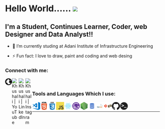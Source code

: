 
<h1>Hello World...... <img width=44px" src="https://raw.githubusercontent.com/MartinHeinz/MartinHeinz/master/wave.gif"></h1>

## I'm a Student, Continues Learner, Coder, web Designer and Data Analyst!!


- 🌱 I’m currently studing at Adani Institute of Infrastructure Engineering

- ⚡ Fun fact: I love to draw, paint and coding and web desing



### Connect with me:

[<img align="left" alt="Khushali | GitHub" width="22px" src="https://raw.githubusercontent.com/iconic/open-iconic/master/svg/globe.svg" />][website]
[<img align="left" alt="Khushali | YouTube" width="22px" src="https://cdn.jsdelivr.net/npm/simple-icons@v3/icons/youtube.svg" />][youtube]

[<img align="left" alt="Khushali | LinkedIn" width="22px" src="https://cdn.jsdelivr.net/npm/simple-icons@v3/icons/linkedin.svg" />][linkedin]
[<img align="left" alt="Khushali | Instagram" width="22px" src="https://cdn.jsdelivr.net/npm/simple-icons@v3/icons/instagram.svg" />][instagram]

<br />



### Tools and Languages Which I use:

<img align="left" alt="Visual Studio Code" width="26px" src="https://raw.githubusercontent.com/github/explore/80688e429a7d4ef2fca1e82350fe8e3517d3494d/topics/visual-studio-code/visual-studio-code.png" />
<img align="left" alt="HTML5" width="26px" src="https://raw.githubusercontent.com/github/explore/80688e429a7d4ef2fca1e82350fe8e3517d3494d/topics/html/html.png" />
<img align="left" alt="CSS3" width="26px" src="https://raw.githubusercontent.com/github/explore/80688e429a7d4ef2fca1e82350fe8e3517d3494d/topics/css/css.png" />
<img align="left" alt="JavaScript" width="26px" src="https://raw.githubusercontent.com/github/explore/80688e429a7d4ef2fca1e82350fe8e3517d3494d/topics/javascript/javascript.png" />
<img align="left" alt="React" width="26px" src="https://raw.githubusercontent.com/github/explore/80688e429a7d4ef2fca1e82350fe8e3517d3494d/topics/react/react.png" />
<img align="left" alt="Gatsby" width="26px" src="https://raw.githubusercontent.com/github/explore/e94815998e4e0713912fed477a1f346ec04c3da2/topics/gatsby/gatsby.png" />

<img align="left" alt="Node.js" width="26px" src="https://raw.githubusercontent.com/github/explore/80688e429a7d4ef2fca1e82350fe8e3517d3494d/topics/nodejs/nodejs.png" />
<img align="left" alt="SQL" width="26px" src="https://raw.githubusercontent.com/github/explore/80688e429a7d4ef2fca1e82350fe8e3517d3494d/topics/sql/sql.png" />
<img align="left" alt="MySQL" width="26px" src="https://raw.githubusercontent.com/github/explore/80688e429a7d4ef2fca1e82350fe8e3517d3494d/topics/mysql/mysql.png" />

<img align="left" alt="Git" width="26px" src="https://raw.githubusercontent.com/github/explore/80688e429a7d4ef2fca1e82350fe8e3517d3494d/topics/git/git.png" />
<img align="left" alt="GitHub" width="26px" src="https://raw.githubusercontent.com/github/explore/78df643247d429f6cc873026c0622819ad797942/topics/github/github.png" />
<img align="left" alt="Terminal" width="26px" src="https://raw.githubusercontent.com/github/explore/80688e429a7d4ef2fca1e82350fe8e3517d3494d/topics/terminal/terminal.png" />

<br />

---
[website]: https://github.com/Khushali-opus
[youtube]: https://www.youtube.com/channel/UCKViFjSiQNuxvoz61a33TMg
[instagram]: https://www.instagram.com/khushiiiii_modh/
[linkedin]: https://www.linkedin.com/in/khushali-modh-016481210/
